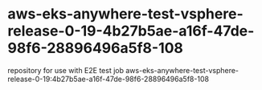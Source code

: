 # aws-eks-anywhere-test-vsphere-release-0-19-4b27b5ae-a16f-47de-98f6-28896496a5f8-108
repository for use with E2E test job aws-eks-anywhere-test-vsphere-release-0-19:4b27b5ae-a16f-47de-98f6-28896496a5f8-108
